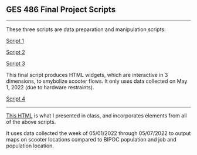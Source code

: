## GES 486 Final Project Scripts

---
These three scripts are data preparation and manipulation scripts:

[Script 1](/finalproj/md/start_end_join.html)

[Script 2](/finalproj/md/scooter_analysis.html)

[Script 3](/finalproj/md/flow_diagram.html)

This final script produces HTML widgets, which are interactive in 3 dimensions, to smybolize scooter flows. It only uses data collected on May 1, 2022 (due to hardware restraints).

[Script 4](/finalproj/md/hexagons.html)

---

[This HTML](/finalproj/md/scooter_locations.html) is what I presented in class, and incorporates elements from all of the above scripts.

It uses data collected the week of 05/01/2022 through 05/07/2022 to output maps on scooter locations compared to BIPOC population and job and population location.


